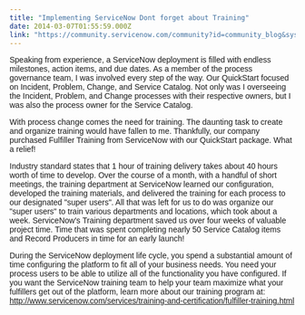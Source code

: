 ```yaml
---
title: "Implementing ServiceNow Dont forget about Training"
date: 2014-03-07T01:55:59.000Z
link: "https://community.servicenow.com/community?id=community_blog&sys_id=19cdeea9dbd0dbc01dcaf3231f9619a8"
---
```

<p style="margin-bottom: .0001pt;"><span style="font-family: Arial;">Speaking from experience, a ServiceNow deployment is filled with endless milestones, action items, and due dates. As a member of the process governance team, I was involved every step of the way. Our QuickStart focused on Incident, Problem, Change, and Service Catalog. Not only was I overseeing the Incident, Problem, and Change processes with their respective owners, but I was also the process owner for the Service Catalog. </span></p><p style="margin-bottom: .0001pt;"><span style="font-family: Arial;"> </span></p><p><span style="font-family: Arial;">With process change comes the need for training. The daunting task to create and organize training would have fallen to me. Thankfully, our company purchased Fulfiller Training from ServiceNow with our QuickStart package. What a relief!</span></p><p><span style="font-family: Arial;"> </span></p><p><span style="font-family: Arial;">Industry standard states that 1 hour of training delivery takes about 40 hours worth of time to develop. Over the course of a month, with a handful of short meetings, the training department at ServiceNow learned our configuration, developed the training materials, and delivered the training for each process to our designated "super users". All that was left for us to do was organize our "super users" to train various departments and locations, which took about a week. ServiceNow's Training department saved us over four weeks of valuable project time. Time that was spent completing nearly 50 Service Catalog items and Record Producers in time for an early launch! </span></p><p><span style="font-family: Arial;"> </span></p><p><span style="font-family: Arial;">During the ServiceNow deployment life cycle, you spend a substantial amount of time configuring the platform to fit all of your business needs. You need your process users to be able to utilize all of the functionality you have configured. If you want the ServiceNow training team to help your team maximize what your fulfillers get out of the platform, learn more about our training program at: <a title="w.servicenow.com/services/training-and-certification/fulfiller-training.html" href="http://www.servicenow.com/services/training-and-certification/fulfiller-training.html">http://www.servicenow.com/services/training-and-certification/fulfiller-training.html</a></span></p>